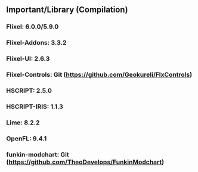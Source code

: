 
## Important/Library (Compilation)
### Flixel: 6.0.0/5.9.0
### Flixel-Addons: 3.3.2
### Flixel-UI: 2.6.3
### Flixel-Controls: Git (https://github.com/Geokureli/FlxControls)
### HSCRIPT: 2.5.0
### HSCRIPT-IRIS: 1.1.3
### Lime: 8.2.2
### OpenFL: 9.4.1
### funkin-modchart: Git (https://github.com/TheoDevelops/FunkinModchart)

